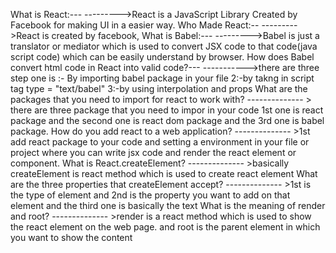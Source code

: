What is React:---
--------->React is a JavaScript Library Created by Facebook for making UI in a easier way.
Who Made React:--
--------->React is created by facebook,
What is Babel:---
--------->Babel is just a translator or mediator  which is used to convert JSX code to that code(java script code) which can be easily understand by browser.
How does Babel convert html code in React into valid code?---
----------->there are three step one is :- By importing babel package in your file 
2:-by takng  in script tag type = "text/babel"
3:-by using interpolation and props
What are the packages that you need to import for react to work with?
-------------- > there are three package that you need to impor in your code 1st one is react package and the second one is react dom package and the 3rd one is babel package.
How do you add react to a web application?
-------------- >1st  add react package to your code and setting a environment in your file or project where you can write jsx code and render the react element or component.
What is React.createElement?
-------------- >basically createElement is react method which is used to create react element
What are the three properties that createElement accept?
-------------- >1st is the type of element and 2nd is the property you want to add on that element and the third one is basically the text 
What is the meaning of render and root?
-------------- >render is a react method which is used to show the react element on the web page. and root is the parent element in which you want to show the content